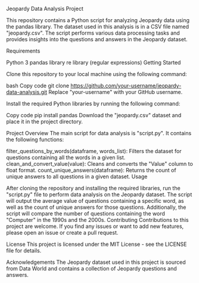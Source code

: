 Jeopardy Data Analysis Project

This repository contains a Python script for analyzing Jeopardy data using the pandas library. The dataset used in this analysis is in a CSV file named "jeopardy.csv". The script performs various data processing tasks and provides insights into the questions and answers in the Jeopardy dataset.

Requirements

Python 3
pandas library
re library (regular expressions)
Getting Started

Clone this repository to your local machine using the following command:

bash
Copy code
git clone https://github.com/your-username/jeopardy-data-analysis.git
Replace "your-username" with your GitHub username.

Install the required Python libraries by running the following command:

Copy code
pip install pandas
Download the "jeopardy.csv" dataset and place it in the project directory.

Project Overview
The main script for data analysis is "script.py". It contains the following functions:

filter_questions_by_words(dataframe, words_list): Filters the dataset for questions containing all the words in a given list.
clean_and_convert_value(value): Cleans and converts the "Value" column to float format.
count_unique_answers(dataframe): Returns the count of unique answers to all questions in a given dataset.
Usage

After cloning the repository and installing the required libraries, run the "script.py" file to perform data analysis on the Jeopardy dataset.
The script will output the average value of questions containing a specific word, as well as the count of unique answers for those questions.
Additionally, the script will compare the number of questions containing the word "Computer" in the 1990s and the 2000s.
Contributing
Contributions to this project are welcome. If you find any issues or want to add new features, please open an issue or create a pull request.

License
This project is licensed under the MIT License - see the LICENSE file for details.

Acknowledgements
The Jeopardy dataset used in this project is sourced from Data World and contains a collection of Jeopardy questions and answers.
